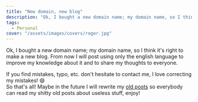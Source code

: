 ```yaml
---
title: "New domain, new blog"
description: "Ok, I bought a new domain name; my domain name, so I think it's right to make a new blog. From now I will post using only the english language to improve my knowledge about it and…"
tags:
  - Personal
cover: "/assets/images/covers/roger.jpg"
---
```


Ok, I bought a new domain name; my domain name, so I think it's right to make a new blog. From now I will post using only the english language to improve my knowledge about it and to share my thoughts to everyone.

If you find mistakes, typo, etc. don't hesitate to contact me, I love correcting my mistakes! :smile:   
So that's all! Maybe in the future I will rewrite my [old posts](http://dlion.it) so everybody can read my shitty old posts about useless stuff, enjoy!


